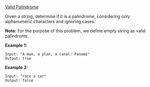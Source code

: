 [Valid Palindrome](https://leetcode.com/problems/valid-palindrome/)

Given a string, determine if it is a palindrome, considering only alphanumeric characters and ignoring cases.

**Note:** For the purpose of this problem, we define empty string as valid palindrome.

**Example 1:**

```
Input: "A man, a plan, a canal: Panama"
Output: true
```

**Example 2:**

```
Input: "race a car"
Output: false
```



